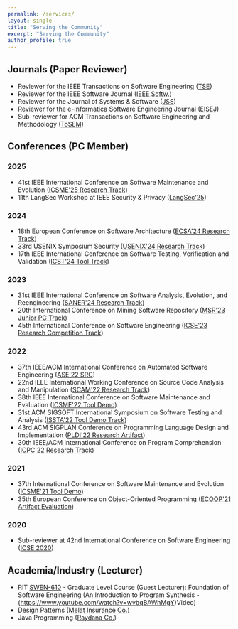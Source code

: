 ```yaml
---
permalink: /services/
layout: single
title: "Serving the Community"
excerpt: "Serving the Community"
author_profile: true
---
```

 
## Journals (Paper Reviewer)
- Reviewer for the IEEE Transactions on Software Engineering \([TSE](https://ieeexplore.ieee.org/xpl/RecentIssue.jsp?punumber=32))
- Reviewer for the IEEE Software Journal \([IEEE Softw.](https://ieeexplore.ieee.org/xpl/RecentIssue.jsp?punumber=52))
- Reviewer for the Journal of Systems & Software \([JSS](https://www.journals.elsevier.com/journal-of-systems-and-software))
- Reviewer for the e-Informatica Software Engineering Journal \([EISEJ](https://www.e-informatyka.pl))
- Sub-reviewer for ACM Transactions on Software Engineering and Methodology \([ToSEM](https://dl.acm.org/journal/tosem))

## Conferences (PC Member)
### 2025
- 41st IEEE International Conference on Software Maintenance and Evolution ([ICSME'25 Research Track](https://conf.researchr.org/track/icsme-2025/icsme-2025-papers))
- 11th LangSec Workshop at IEEE Security & Privacy \([LangSec'25](https://langsec.org/spw25))
  
### 2024
- 18th European Conference on Software Architecture \([ECSA'24 Research Track](https://conf.researchr.org/track/ecsa-2024/ecsa-2024-research-papers))
- 33rd USENIX Symposium Security \([USENIX'24 Research Track](https://www.usenix.org/conference/usenixsecurity24/call-for-papers))
- 17th IEEE International Conference on Software Testing, Verification and Validation \([ICST'24 Tool Track](https://conf.researchr.org/track/icst-2024/icst-2024-testing-tool-demo#ICST-2024-Testing-Tools-and-Demonstration-Call-for-Papers))

### 2023
- 31st IEEE International Conference on Software Analysis, Evolution, and Reengineering \([SANER'24 Research Track](https://conf.researchr.org/track/saner-2024/saner-2024-papers))
- 20th International Conference on Mining Software Repository \([MSR'23 Junior PC Track](https://conf.researchr.org/home/msr-2023))
- 45th International Conference on Software Engineering \([ICSE'23 Research Competition Track](https://conf.researchr.org/track/icse-2023/icse-2023-SRC))
 
### 2022
- 37th IEEE/ACM International Conference on Automated Software Engineering \([ASE'22 SRC](https://conf.researchr.org/track/ase-2022/ase-2022-student-research-competition))
- 22nd IEEE International Working Conference on Source Code Analysis and Manipulation \([SCAM'22 Research Track](http://www.ieee-scam.org/2022/#cfpresearchtrack))
- 38th IEEE International Conference on Software Maintenance and Evaluation \([ICSME'22 Tool Demo](https://cyprusconferences.org/icsme2022/tool-demo-track/))
- 31st ACM SIGSOFT International Symposium on Software Testing and Analysis \([ISSTA'22 Tool Demo Track](https://conf.researchr.org/track/issta-2022/issta-2022-tool-demonstrations))
- 43rd ACM SIGPLAN Conference on Programming Language Design and Implementation \([PLDI'22 Research Artifact](https://pldi22.sigplan.org/track/pldi-2022-PLDI-Research-Artifacts))
- 30th IEEE/ACM International Conference on Program Comprehension \([ICPC'22 Research Track](https://conf.researchr.org/committee/icpc-2022/icpc-2022-research-program-committee))
 
### 2021
- 37th International Conference on Software Maintenance and Evolution \([ICSME'21 Tool Demo](https://icsme2021.github.io/ProgramCommittee.html))
- 35th European Conference on Object-Oriented Programming \([ECOOP'21 Artifact Evaluation](https://2021.ecoop.org/track/ecoop-2021-ecoop-artifacts))
 
### 2020
- Sub-reviewer at 42nd International Conference on Software Engineering \([ICSE 2020](https://conf.researchr.org/home/icse-2020))
 
## Academia/Industry (Lecturer)
- RIT [SWEN-610](http://www.se.rit.edu/~swen-610/index.html) - Graduate Level Course \(Guest Lecturer): Foundation of Software Engineering \(An Introduction to Program Synthesis - (https://www.youtube.com/watch?v=wvbqBAWnMgY)Video)
- Design Patterns \([Melat Insurance Co.](http://www.melat.ir))
- Java Programming \([Raydana Co.](http://www.raydana.com))
